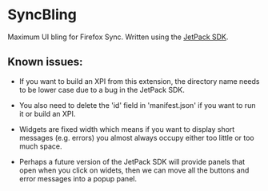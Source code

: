 SyncBling
=========

Maximum UI bling for Firefox Sync.  Written using the [JetPack
SDK](https://jetpack.mozillalabs.com).

Known issues:
-------------

* If you want to build an XPI from this extension, the directory name
  needs to be lower case due to a bug in the JetPack SDK.

* You also need to delete the 'id' field in 'manifest.json' if you
  want to run it or build an XPI.

* Widgets are fixed width which means if you want to display short messages
  (e.g. errors) you almost always occupy either too little or too much space.

* Perhaps a future version of the JetPack SDK will provide panels that
  open when you click on widets, then we can move all the buttons and
  error messages into a popup panel.
